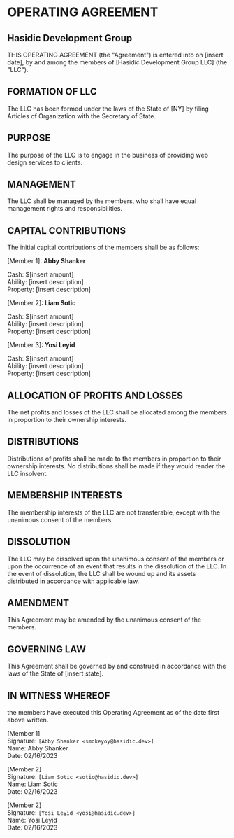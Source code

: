 # OPERATING AGREEMENT 
## Hasidic Development Group

THIS OPERATING AGREEMENT (the "Agreement") is entered into on [insert date], by and among the members of [Hasidic Development Group LLC] (the "LLC").

## FORMATION OF LLC
The LLC has been formed under the laws of the State of [NY] by filing Articles of Organization with the Secretary of State.

## PURPOSE
The purpose of the LLC is to engage in the business of providing web design services to clients.

## MANAGEMENT
The LLC shall be managed by the members, who shall have equal management rights and responsibilities.

## CAPITAL CONTRIBUTIONS
The initial capital contributions of the members shall be as follows:

[Member 1]: **Abby Shanker**

Cash: $[insert amount]<br/>
Ability: [insert description]<br/>
Property: [insert description]<br/>

[Member 2]: **Liam Sotic**

Cash: $[insert amount]<br/>
Ability: [insert description]<br/>
Property: [insert description]<br/>

[Member 3]: **Yosi Leyid**

Cash: $[insert amount]<br/>
Ability: [insert description]<br/>
Property: [insert description]<br/>

## ALLOCATION OF PROFITS AND LOSSES
The net profits and losses of the LLC shall be allocated among the members in proportion to their ownership interests.

## DISTRIBUTIONS
Distributions of profits shall be made to the members in proportion to their ownership interests. No distributions shall be made if they would render the LLC insolvent.

## MEMBERSHIP INTERESTS
The membership interests of the LLC are not transferable, except with the unanimous consent of the members.

## DISSOLUTION
The LLC may be dissolved upon the unanimous consent of the members or upon the occurrence of an event that results in the dissolution of the LLC. In the event of dissolution, the LLC shall be wound up and its assets distributed in accordance with applicable law.

## AMENDMENT
This Agreement may be amended by the unanimous consent of the members.

## GOVERNING LAW
This Agreement shall be governed by and construed in accordance with the laws of the State of [insert state].

## IN WITNESS WHEREOF
the members have executed this Operating Agreement as of the date first above written.

[Member 1]<br/>
Signature: `[Abby Shanker <smokeyoy@hasidic.dev>]`<br/>
Name: Abby Shanker<br/>
Date: 02/16/2023<br/>

[Member 2]<br/>
Signature: `[Liam Sotic <sotic@hasidic.dev>]`<br/>
Name: Liam Sotic<br/>
Date: 02/16/2023<br/>

[Member 2]<br/>
Signature: `[Yosi Leyid <yosi@hasidic.dev>]`<br/>
Name: Yosi Leyid<br/>
Date: 02/16/2023<br/>